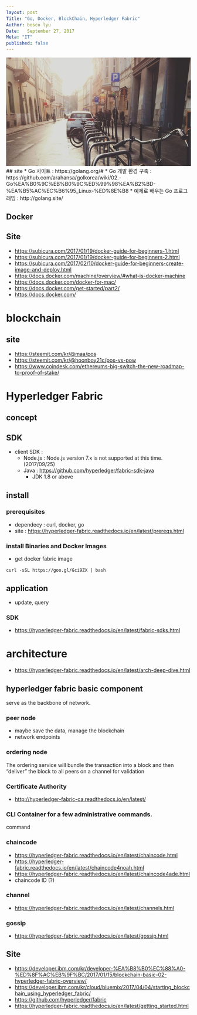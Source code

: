 ```yaml
---
layout: post
Title: "Go, Docker, BlockChain, Hyperledger Fabric"
Author: bosco lyu
Date:   September 27, 2017
Meta: "IT"  
published: false
---
```

<img src="/images/fulls/01.jpg" class="fit image">
## site 
* Go 사이트 : https://golang.org/#
* Go 개발 환경 구축 : https://github.com/arahansa/golkorea/wiki/02.-Go%EA%B0%9C%EB%B0%9C%ED%99%98%EA%B2%BD-%EA%B5%AC%EC%B6%95_Linux-%ED%8E%B8
* 예제로 배우는 Go 프로그래밍 : http://golang.site/

## Docker
## Site
* https://subicura.com/2017/01/19/docker-guide-for-beginners-1.html
* https://subicura.com/2017/01/19/docker-guide-for-beginners-2.html
* https://subicura.com/2017/02/10/docker-guide-for-beginners-create-image-and-deploy.html
* https://docs.docker.com/machine/overview/#what-is-docker-machine
* https://docs.docker.com/docker-for-mac/
* https://docs.docker.com/get-started/part2/
* https://docs.docker.com/

# blockchain
## site
* https://steemit.com/kr/@maa/pos
* https://steemit.com/kr/@hoonboy21c/pos-vs-pow
* https://www.coindesk.com/ethereums-big-switch-the-new-roadmap-to-proof-of-stake/

# Hyperledger Fabric
## concept
## SDK
* client SDK : 
	* Node.js : Node.js version 7.x is not supported at this time. (2017/09/25)
	* Java : https://github.com/hyperledger/fabric-sdk-java
		* JDK 1.8 or above

## install
### prerequisites
* dependecy : curl, docker, go
* site : https://hyperledger-fabric.readthedocs.io/en/latest/prereqs.html
### install Binaries and Docker Images
* get docker fabric image

```
curl -sSL https://goo.gl/Gci9ZX | bash
```

## application
* update, query
### SDK
* https://hyperledger-fabric.readthedocs.io/en/latest/fabric-sdks.html

# architecture
* https://hyperledger-fabric.readthedocs.io/en/latest/arch-deep-dive.html

## hyperledger fabric basic component
serve as the backbone of network.
### peer node
* maybe save the data, manage the blockchain
* network endpoints
### ordering node
The ordering service will bundle the transaction into a block and then “deliver” the block to all peers on a channel for validation
### Certificate Authority
* http://hyperledger-fabric-ca.readthedocs.io/en/latest/
### CLI Container for a few administrative commands.
command
### chaincode
* https://hyperledger-fabric.readthedocs.io/en/latest/chaincode.html
* https://hyperledger-fabric.readthedocs.io/en/latest/chaincode4noah.html
* https://hyperledger-fabric.readthedocs.io/en/latest/chaincode4ade.html
* chaincode ID (?)


### channel 
* https://hyperledger-fabric.readthedocs.io/en/latest/channels.html
### gossip
* https://hyperledger-fabric.readthedocs.io/en/latest/gossip.html



## Site
* https://developer.ibm.com/kr/developer-%EA%B8%B0%EC%88%A0-%ED%8F%AC%EB%9F%BC/2017/01/15/blockchain-basic-02-hyperledger-fabric-overview/
* https://developer.ibm.com/kr/cloud/bluemix/2017/04/04/starting_blockchain_using_hyperledger_fabric/
* https://github.com/hyperledger/fabric
* https://hyperledger-fabric.readthedocs.io/en/latest/getting_started.html
